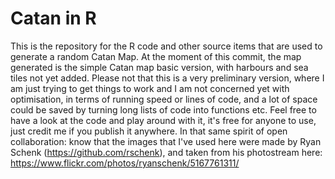 # Catan in R 

This is the repository for the R code and other source items that are used to generate a random Catan Map. 
At the moment of this commit, the map generated is the simple Catan map basic version, with harbours and sea tiles not yet added. 
Please not that this is a very preliminary version, where I am just trying to get things to work and I am not concerned yet with optimisation, in terms of running speed or lines of code, and a lot of space could be saved by turning long lists of code into functions etc. 
Feel free to have a look at the code and play around with it, it's free for anyone to use, just credit me if you publish it anywhere.
In that same spirit of open collaboration: know that the images that I've used here were made by Ryan Schenk (https://github.com/rschenk), and taken from his photostream here: https://www.flickr.com/photos/ryanschenk/5167761311/
